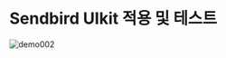
<h1> 
Sendbird UIkit 적용 및 테스트 
</h1>


![demo002](https://user-images.githubusercontent.com/98959780/156954956-b0e9552e-8836-4c0d-9411-a15c2f79a9b6.gif)
